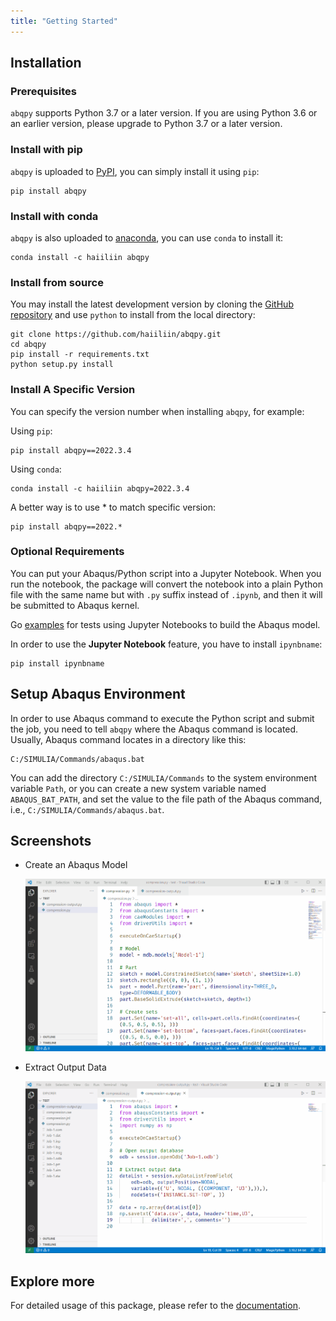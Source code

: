 ```yaml
---
title: "Getting Started"
---
```


## Installation

### Prerequisites

`abqpy` supports Python 3.7 or a later version. If you are using Python 3.6 or an earlier version, please upgrade to Python 3.7 
or a later version.

### Install with pip

`abqpy` is uploaded to [PyPI](https://pypi.org/project/abqpy), you can simply install 
it using `pip`:
```shell
pip install abqpy
```

### Install with conda

`abqpy` is also uploaded to [anaconda](https://anaconda.org/haiiliin/abqpy), you can use 
`conda` to install it:
```shell
conda install -c haiiliin abqpy
```

### Install from source

You may install the latest development version by cloning the 
[GitHub repository](https://github.com/haiiliin/abqpy) and use `python` to install from 
the local directory:

```shell
git clone https://github.com/haiiliin/abqpy.git
cd abqpy
pip install -r requirements.txt
python setup.py install
```

### Install A Specific Version

You can specify the version number when installing `abqpy`, for example:

Using `pip`:
```shell
pip install abqpy==2022.3.4
```
Using `conda`:
```shell
conda install -c haiiliin abqpy=2022.3.4
```
A better way is to use * to match specific version:
```shell
pip install abqpy==2022.*
```

### Optional Requirements

You can put your Abaqus/Python script into a Jupyter Notebook.
When you run the notebook, the package will convert the notebook into a plain Python file 
with the same name but with `.py` suffix instead of `.ipynb`, and then it will be submitted 
to Abaqus kernel. 

Go [examples]([examples](https://github.com/haiiliin/abqpy/tree/main/examples)) for tests 
using Jupyter Notebooks to build the Abaqus model.
 
In order to use the **Jupyter Notebook** feature, you have to install `ipynbname`:
```shell
pip install ipynbname
```

## Setup Abaqus Environment

In order to use Abaqus command to execute the Python script and submit the job, you need to tell
`abqpy` where the Abaqus command is located. Usually, Abaqus command locates in a directory like this:

```
C:/SIMULIA/Commands/abaqus.bat
```

You can add the directory `C:/SIMULIA/Commands` to the system environment variable `Path`, or you can create a new
system variable named `ABAQUS_BAT_PATH`, and set the value to the file path of the Abaqus command, i.e.,
`C:/SIMULIA/Commands/abaqus.bat`.

## Screenshots

- Create an Abaqus Model

  ![Model](/images/model-code.gif "Create an Abaqus Model")

- Extract Output Data

  ![Output](/images/output-code.gif "Extract Output Data")

## Explore more

For detailed usage of this package, please refer to the [documentation](https://abqpy.com/doc/).

